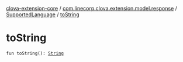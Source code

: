 [clova-extension-core](../../index.md) / [com.linecorp.clova.extension.model.response](../index.md) / [SupportedLanguage](index.md) / [toString](./to-string.md)

# toString

`fun toString(): `[`String`](https://kotlinlang.org/api/latest/jvm/stdlib/kotlin/-string/index.html)